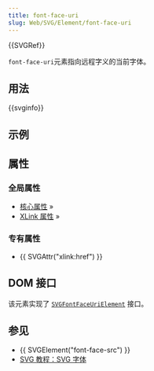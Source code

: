 ```yaml
---
title: font-face-uri
slug: Web/SVG/Element/font-face-uri
---
```


{{SVGRef}}

`font-face-uri`元素指向远程字义的当前字体。

## 用法

{{svginfo}}

## 示例

## 属性

### 全局属性

- [核心属性](/zh-CN/SVG/Attribute#Core) »
- [XLink 属性](/zh-CN/SVG/Attribute#XLink) »

### 专有属性

- {{ SVGAttr("xlink:href") }}

## DOM 接口

该元素实现了 [`SVGFontFaceUriElement`](/zh-CN/DOM/SVGFontFaceUriElement) 接口。

## 参见

- {{ SVGElement("font-face-src") }}
- [SVG 教程：SVG 字体](/zh-CN/SVG/Tutorial/SVG_fonts)
